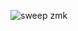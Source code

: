![sweep zmk](https://github.com/user-attachments/assets/300eddb2-b0c3-41ef-83f6-e96e847da444)






